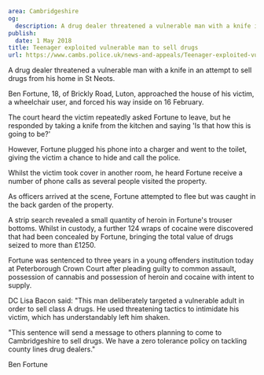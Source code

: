 ```yaml
area: Cambridgeshire
og:
  description: A drug dealer threatened a vulnerable man with a knife in an attempt to sell drugs from his home in St Neots.
publish:
  date: 1 May 2018
title: Teenager exploited vulnerable man to sell drugs
url: https://www.cambs.police.uk/news-and-appeals/Teenager-exploited-vulnerable-man
```

A drug dealer threatened a vulnerable man with a knife in an attempt to sell drugs from his home in St Neots.

Ben Fortune, 18, of Brickly Road, Luton, approached the house of his victim, a wheelchair user, and forced his way inside on 16 February.

The court heard the victim repeatedly asked Fortune to leave, but he responded by taking a knife from the kitchen and saying 'Is that how this is going to be?'

However, Fortune plugged his phone into a charger and went to the toilet, giving the victim a chance to hide and call the police.

Whilst the victim took cover in another room, he heard Fortune receive a number of phone calls as several people visited the property.

As officers arrived at the scene, Fortune attempted to flee but was caught in the back garden of the property.

A strip search revealed a small quantity of heroin in Fortune's trouser bottoms. Whilst in custody, a further 124 wraps of cocaine were discovered that had been concealed by Fortune, bringing the total value of drugs seized to more than £1250.

Fortune was sentenced to three years in a young offenders institution today at Peterborough Crown Court after pleading guilty to common assault, possession of cannabis and possession of heroin and cocaine with intent to supply.

DC Lisa Bacon said: "This man deliberately targeted a vulnerable adult in order to sell class A drugs. He used threatening tactics to intimidate his victim, which has understandably left him shaken.

"This sentence will send a message to others planning to come to Cambridgeshire to sell drugs. We have a zero tolerance policy on tackling county lines drug dealers."

Ben Fortune
